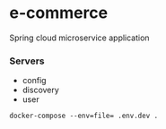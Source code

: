 # e-commerce

Spring cloud microservice application

### Servers
- config
- discovery
- user


```console
docker-compose --env=file= .env.dev .
```
